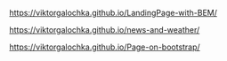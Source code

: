 https://viktorgalochka.github.io/LandingPage-with-BEM/

https://viktorgalochka.github.io/news-and-weather/

https://viktorgalochka.github.io/Page-on-bootstrap/
